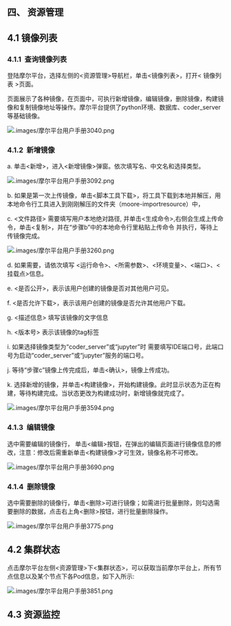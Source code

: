 ## 四、 资源管理

## 4.1 镜像列表

### 4.1.1  查询镜像列表

登陆摩尔平台，选择左侧的<资源管理>导航栏，单击<镜像列表>，打开< 镜像列表 >页面。

页面展示了各种镜像，在页面中，可执行新增镜像，编辑镜像，删除镜像，构建镜像和复制镜像地址等操作。摩尔平台提供了python环境、数据库、coder_server等基础镜像。

![.images/摩尔平台用户手册3040.png](.images/摩尔平台用户手册3040.png)

### 4.1.2  新增镜像

a. 单击<新增>，进入<新增镜像>弹窗。依次填写名、中文名和选择类型。

![.images/摩尔平台用户手册3092.png](.images/摩尔平台用户手册3092.png)

b. 如果是第一次上传镜像，单击<脚本工具下载>，将工具下载到本地并解压，用本地命令行工具进入到刚刚解压的文件夹（moore-importresource）中，

c. <文件路径> 需要填写用户本地绝对路径, 并单击<生成命令>,右侧会生成上传命令，单击<复制>，并在“步骤b”中的本地命令行里粘贴上传命令 并执行，等待上传镜像完成。

![.images/摩尔平台用户手册3260.png](.images/摩尔平台用户手册3260.png)

d. 如果需要，请依次填写 <运行命令>、<所需参数>、<环境变量>、<端口>、<挂载点>信息。

e. <是否公开>，表示该用户创建的镜像是否对其他用户可见。

f. <是否允许下载>，表示该用户创建的镜像是否允许其他用户下载。

g. <描述信息> 填写该镜像的文字信息

h. <版本号> 表示该镜像的tag标签

i. 如果选择镜像类型为“coder_server”或“jupyter”时 需要填写IDE端口号，此端口号为启动“coder_server”或“jupyter”服务的端口号。

j. 等待“步骤c”镜像上传完成后，单击<确认>，镜像上传成功。

k. 选择新增的镜像，并单击<构建镜像>，开始构建镜像。此时显示状态为正在构建，等待构建完成。当状态更改为构建成功时，新增镜像就完成了。

![.images/摩尔平台用户手册3594.png](.images/摩尔平台用户手册3594.png)

### 4.1.3  编辑镜像

选中需要编辑的镜像行， 单击<编辑>按钮，在弹出的编辑页面进行镜像信息的修改，注意：修改后需重新单击<构建镜像>才可生效，镜像名称不可修改。

![.images/摩尔平台用户手册3690.png](.images/摩尔平台用户手册3690.png)

### 4.1.4  删除镜像

选中需要删除的镜像行，单击<删除>可进行镜像；如需进行批量删除，则勾选需要删除的数据，点击右上角<删除>按钮，进行批量删除操作。

![.images/摩尔平台用户手册3775.png](.images/摩尔平台用户手册3775.png)

## 4.2 集群状态

点击摩尔平台左侧<资源管理>下<集群状态>，可以获取当前摩尔平台上，所有节点信息以及某个节点下各Pod信息，如下入所示:

![.images/摩尔平台用户手册3851.png](.images/摩尔平台用户手册3851.png)

## 4.3 资源监控